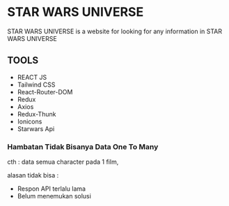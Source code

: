 # STAR WARS UNIVERSE

STAR WARS UNIVERSE is a website for looking for any information in STAR WARS UNIVERSE

## TOOLS

- REACT JS
- Tailwind CSS
- React-Router-DOM
- Redux
- Axios
- Redux-Thunk
- Ionicons
- Starwars Api

### Hambatan Tidak Bisanya Data One To Many

cth : data semua character pada 1 film,

alasan tidak bisa :

- Respon API terlalu lama
- Belum menemukan solusi
